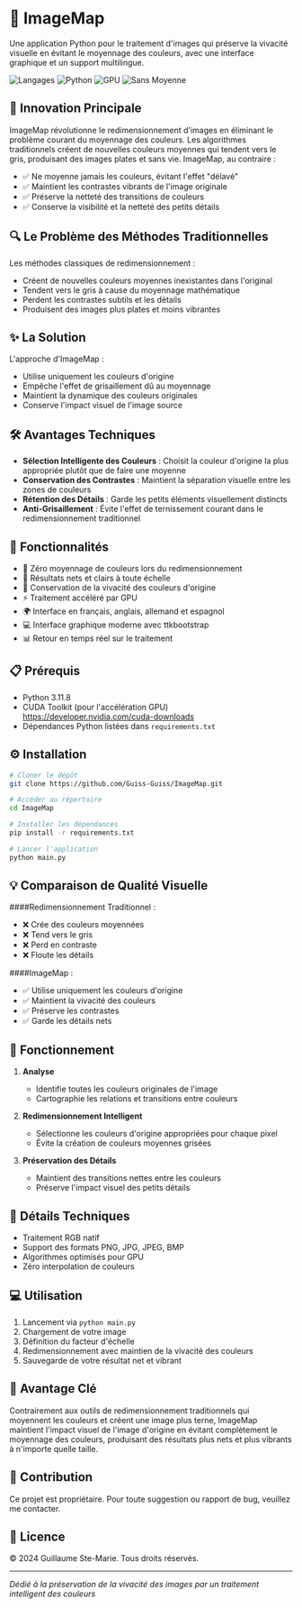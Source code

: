 # 🎨 ImageMap

Une application Python pour le traitement d'images qui préserve la vivacité visuelle en évitant le moyennage des couleurs, avec une interface graphique et un support multilingue.

![Langages](https://img.shields.io/badge/Langages-FR%20|%20EN%20|%20DE%20|%20ES-blue)
![Python](https://img.shields.io/badge/Python-3.11.8-green)
![GPU](https://img.shields.io/badge/GPU-Compatible-brightgreen)
![Sans Moyenne](https://img.shields.io/badge/Sans%20Moyennage-✓-orange)

## 🎯 Innovation Principale

ImageMap révolutionne le redimensionnement d'images en éliminant le problème courant du moyennage des couleurs. Les algorithmes traditionnels créent de nouvelles couleurs moyennes qui tendent vers le gris, produisant des images plates et sans vie. ImageMap, au contraire :

- ✅ Ne moyenne jamais les couleurs, évitant l'effet "délavé"
- ✅ Maintient les contrastes vibrants de l'image originale
- ✅ Préserve la netteté des transitions de couleurs
- ✅ Conserve la visibilité et la netteté des petits détails

## 🔍 Le Problème des Méthodes Traditionnelles

Les méthodes classiques de redimensionnement :
- Créent de nouvelles couleurs moyennes inexistantes dans l'original
- Tendent vers le gris à cause du moyennage mathématique
- Perdent les contrastes subtils et les détails
- Produisent des images plus plates et moins vibrantes

## ✨ La Solution

L'approche d'ImageMap :
- Utilise uniquement les couleurs d'origine
- Empêche l'effet de grisaillement dû au moyennage
- Maintient la dynamique des couleurs originales
- Conserve l'impact visuel de l'image source

## 🛠️ Avantages Techniques

- **Sélection Intelligente des Couleurs** : Choisit la couleur d'origine la plus appropriée plutôt que de faire une moyenne
- **Conservation des Contrastes** : Maintient la séparation visuelle entre les zones de couleurs
- **Rétention des Détails** : Garde les petits éléments visuellement distincts
- **Anti-Grisaillement** : Évite l'effet de ternissement courant dans le redimensionnement traditionnel

## 🚀 Fonctionnalités

- 🎨 Zéro moyennage de couleurs lors du redimensionnement
- 📐 Résultats nets et clairs à toute échelle
- 🎯 Conservation de la vivacité des couleurs d'origine
- ⚡ Traitement accéléré par GPU
- 🌍 Interface en français, anglais, allemand et espagnol
- 💻 Interface graphique moderne avec ttkbootstrap
- 📊 Retour en temps réel sur le traitement

## 📋 Prérequis

- Python 3.11.8
- CUDA Toolkit (pour l'accélération GPU)  https://developer.nvidia.com/cuda-downloads
- Dépendances Python listées dans `requirements.txt`

## ⚙️ Installation

```bash
# Cloner le dépôt
git clone https://github.com/Guiss-Guiss/ImageMap.git

# Accéder au répertoire
cd ImageMap

# Installer les dépendances
pip install -r requirements.txt

# Lancer l'application
python main.py
```

## 💡 Comparaison de Qualité Visuelle

####Redimensionnement Traditionnel :
- ❌ Crée des couleurs moyennées
- ❌ Tend vers le gris
- ❌ Perd en contraste
- ❌ Floute les détails

####ImageMap :
- ✅ Utilise uniquement les couleurs d'origine
- ✅ Maintient la vivacité des couleurs
- ✅ Préserve les contrastes
- ✅ Garde les détails nets

## 🔧 Fonctionnement

1. **Analyse**
   - Identifie toutes les couleurs originales de l'image
   - Cartographie les relations et transitions entre couleurs

2. **Redimensionnement Intelligent**
   - Sélectionne les couleurs d'origine appropriées pour chaque pixel
   - Évite la création de couleurs moyennes grisées

3. **Préservation des Détails**
   - Maintient des transitions nettes entre les couleurs
   - Préserve l'impact visuel des petits détails

## 📝 Détails Techniques

- Traitement RGB natif
- Support des formats PNG, JPG, JPEG, BMP
- Algorithmes optimisés pour GPU
- Zéro interpolation de couleurs

## 💻 Utilisation

1. Lancement via `python main.py`
2. Chargement de votre image
3. Définition du facteur d'échelle
4. Redimensionnement avec maintien de la vivacité des couleurs
5. Sauvegarde de votre résultat net et vibrant

## 🎯 Avantage Clé

Contrairement aux outils de redimensionnement traditionnels qui moyennent les couleurs et créent une image plus terne, ImageMap maintient l'impact visuel de l'image d'origine en évitant complètement le moyennage des couleurs, produisant des résultats plus nets et plus vibrants à n'importe quelle taille.

## 🤝 Contribution

Ce projet est propriétaire. Pour toute suggestion ou rapport de bug, veuillez me contacter.

## 📜 Licence

© 2024 Guillaume Ste-Marie. Tous droits réservés.

---
*Dédié à la préservation de la vivacité des images par un traitement intelligent des couleurs*
